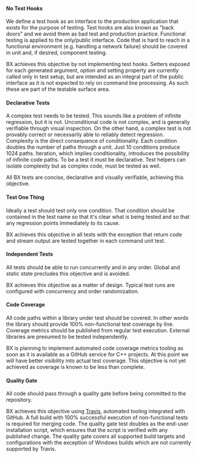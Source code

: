 #### No Test Hooks
We define a test hook as an interface to the production application that exists for the purpose of testing. Test hooks are also known as "back doors" and we avoid them as bad test and production practice. Functional testing is applied to the only/public interface. Code that is hard to reach in a functional environment (e.g. handling a network failure) should be covered in unit and, if desired, component testing.

BX achieves this objective by not implementing test hooks. Setters exposed for each generated argument, option and setting property are currently called only in test setup, but are intended as an integral part of the public interface as it is not expected to rely on command line processing. As such these are part of the testable surface area.

#### Declarative Tests
A complex test needs to be tested. This sounds like a problem of infinite regression, but it is not. Unconditional code is not complex, and is generally verifiable through visual inspection. On the other hand, a complex test is not provably correct or necessarily able to reliably detect regression. Complexity is the direct consequence of conditionality. Each condition doubles the number of paths through a unit. Just 10 conditions produce 1024 paths. Iteration, which implies conditionality, introduces the possibility of infinite code paths. To be a test it must be declarative. Test helpers can isolate complexity but as complex code, must be tested as well.

All BX tests are concise, declarative and visually verifiable, achieving this objective.

#### Test One Thing
Ideally a test should test only one condition. That condition should be contained in the test name so that it's clear what is being tested and so that any regression points immediately to its cause.

BX achieves this objective in all tests with the exception that return code and stream output are tested together in each command unit test.

#### Independent Tests
All tests should be able to run concurrently and in any order. Global and static state precludes this objective and is avoided. 

BX achieves this objective as a matter of design. Typical test runs are configured with concurrency and order randomization.

#### Code Coverage
All code paths within a library under test should be covered. In other words the library should provide 100% non-functional test coverage by line. Coverage metrics should be published from regular test execution. External libraries are presumed to be tested independently.

BX is planning to implement automated code coverage metrics tooling as soon as it is available as a GitHub service for C++ projects. At this point we will have better visibility into actual test coverage. This objective is not yet achieved as coverage is known to be less than complete.

#### Quality Gate
All code should pass through a quality gate before being committed to the repository.

BX achieves this objective using [Travis](https://travis-ci.org), automated tooling integrated with GitHub. A full build with 100% successful execution of non-functional tests is required for merging code. The quality gate test doubles as the end-user installation script, which ensures that the script is verified with any published change.  The quality gate covers all supported build targets and configurations with the exception of Windows builds which are not currently supported by Travis.